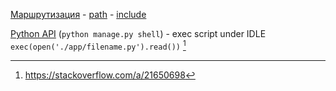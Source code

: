 

[Маршрутизация](https://django.fun/docs/django/en/4.0/topics/http/urls/)
    - [path](https://django.fun/docs/django/en/4.0/ref/urls/#django.urls.path) 
    - [include](https://django.fun/docs/django/en/4.0/topics/http/urls/#passing-extra-options-to-include) 

[Python API](https://django.fun/docs/django/en/4.0/intro/overview/#enjoy-the-free-api) (`python manage.py shell`)
    - exec script under IDLE `exec(open('./app/filename.py').read())` [^exec-script-from-idle]


[^exec-script-from-idle]: https://stackoverflow.com/a/21650698
